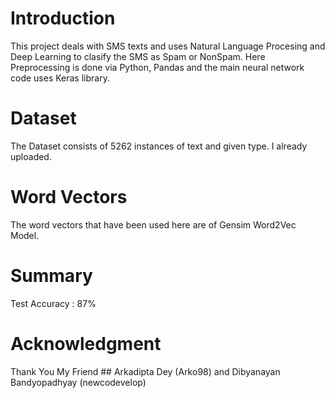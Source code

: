# Introduction

This project deals with SMS texts and uses Natural Language Procesing and Deep Learning to clasify the SMS as Spam or NonSpam. Here Preprocessing is done via Python, Pandas and the main neural network code uses Keras library.

# Dataset

The Dataset consists of 5262 instances of text and given type. I already uploaded.

# Word Vectors


The word vectors that have been used here are of Gensim Word2Vec Model. 

# Summary

Test Accuracy : 87%

# Acknowledgment

Thank You My Friend ## Arkadipta Dey (Arko98) and Dibyanayan Bandyopadhyay (newcodevelop)


